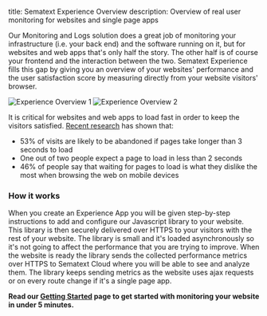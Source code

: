 title: Sematext Experience Overview
description: Overview of real user monitoring for websites and single page apps

Our Monitoring and Logs solution does a great job of monitoring your infrastructure (i.e. your back end) and the software running on it, but for websites and web apps that's only half the story. The other half is of course your frontend and the interaction between the two. Sematext Experience fills this gap by giving you an overview of your websites' performance and the user satisfaction score by measuring directly from your website visitors' browser.

![Experience Overview 1](../images/experience/screen0-1.png)
![Experience Overview 2](../images/experience/screen0-2.png)

It is critical for websites and web apps to load fast in order to keep the visitors satisfied. <a href="https://gitnux.org/website-load-time-statistics/" target="_blank" rel="nofollow">Recent research</a> has shown that:

 * 53% of visits are likely to be abandoned if pages take longer than 3 seconds to load
 * One out of two people expect a page to load in less than 2 seconds
 * 46% of people say that waiting for pages to load is what they dislike the most when browsing the web on mobile devices

### How it works

When you create an Experience App you will be given step-by-step instructions to add and configure our Javascript library to your website. This library is then securely delivered over HTTPS to your visitors with the rest of your website. The library is small and it's loaded asynchronously so it's not going to affect the performance that you are trying to improve. When the website is ready the library sends the collected performance metrics over HTTPS to Sematext Cloud where you will be able to see and analyze them. The library keeps sending metrics as the website uses ajax requests or on every route change if it's a single page app.

**Read our [Getting Started](./getting-started) page to get started with monitoring your website in under 5 minutes.**
